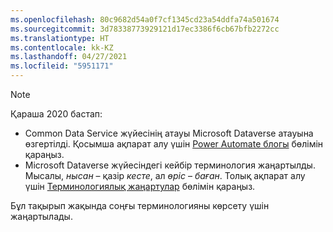 ```yaml
---
ms.openlocfilehash: 80c9682d54a0f7cf1345cd23a54ddfa74a501674
ms.sourcegitcommit: 3d78338773929121d17ec3386f6cb67bfb2272cc
ms.translationtype: HT
ms.contentlocale: kk-KZ
ms.lasthandoff: 04/27/2021
ms.locfileid: "5951171"
---
```

> [!NOTE]
> Қараша 2020 бастап:
>
> - Common Data Service жүйесінің атауы Microsoft Dataverse атауына өзгертілді. Қосымша ақпарат алу үшін [Power Automate блогы](https://aka.ms/PAuAppBlog) бөлімін қараңыз.
> - Microsoft Dataverse жүйесіндегі кейбір терминология жаңартылды. Мысалы, *нысан* – қазір *кесте*, ал *өріс* – *баған*. Толық ақпарат алу үшін [Терминологиялық жаңартулар](/powerapps/maker/data-platform/data-platform-intro) бөлімін қараңыз.
>
> Бұл тақырып жақында соңғы терминологияны көрсету үшін жаңартылады.